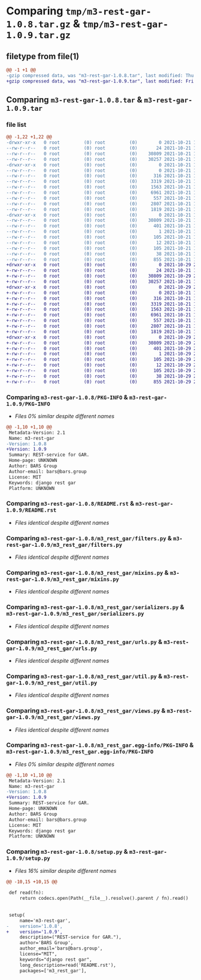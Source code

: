 # Comparing `tmp/m3-rest-gar-1.0.8.tar.gz` & `tmp/m3-rest-gar-1.0.9.tar.gz`

## filetype from file(1)

```diff
@@ -1 +1 @@
-gzip compressed data, was "m3-rest-gar-1.0.8.tar", last modified: Thu Oct 21 16:51:21 2021, max compression
+gzip compressed data, was "m3-rest-gar-1.0.9.tar", last modified: Fri Oct 29 22:35:27 2021, max compression
```

## Comparing `m3-rest-gar-1.0.8.tar` & `m3-rest-gar-1.0.9.tar`

### file list

```diff
@@ -1,22 +1,22 @@
-drwxr-xr-x   0 root         (0) root         (0)        0 2021-10-21 16:51:21.728630 m3-rest-gar-1.0.8/
--rw-r--r--   0 root         (0) root         (0)       24 2021-10-21 16:32:21.000000 m3-rest-gar-1.0.8/MANIFEST.in
--rw-r--r--   0 root         (0) root         (0)    30809 2021-10-21 16:51:21.728630 m3-rest-gar-1.0.8/PKG-INFO
--rw-r--r--   0 root         (0) root         (0)    30257 2021-10-21 16:32:21.000000 m3-rest-gar-1.0.8/README.rst
-drwxr-xr-x   0 root         (0) root         (0)        0 2021-10-21 16:51:21.727630 m3-rest-gar-1.0.8/m3_rest_gar/
--rw-r--r--   0 root         (0) root         (0)        0 2021-10-21 16:32:21.000000 m3-rest-gar-1.0.8/m3_rest_gar/__init__.py
--rw-r--r--   0 root         (0) root         (0)      316 2021-10-21 16:32:21.000000 m3-rest-gar-1.0.8/m3_rest_gar/consts.py
--rw-r--r--   0 root         (0) root         (0)     3319 2021-10-21 16:32:21.000000 m3-rest-gar-1.0.8/m3_rest_gar/filters.py
--rw-r--r--   0 root         (0) root         (0)     1563 2021-10-21 16:32:21.000000 m3-rest-gar-1.0.8/m3_rest_gar/mixins.py
--rw-r--r--   0 root         (0) root         (0)     6961 2021-10-21 16:32:21.000000 m3-rest-gar-1.0.8/m3_rest_gar/serializers.py
--rw-r--r--   0 root         (0) root         (0)      557 2021-10-21 16:32:21.000000 m3-rest-gar-1.0.8/m3_rest_gar/urls.py
--rw-r--r--   0 root         (0) root         (0)     2807 2021-10-21 16:32:21.000000 m3-rest-gar-1.0.8/m3_rest_gar/util.py
--rw-r--r--   0 root         (0) root         (0)     1819 2021-10-21 16:32:21.000000 m3-rest-gar-1.0.8/m3_rest_gar/views.py
-drwxr-xr-x   0 root         (0) root         (0)        0 2021-10-21 16:51:21.728630 m3-rest-gar-1.0.8/m3_rest_gar.egg-info/
--rw-r--r--   0 root         (0) root         (0)    30809 2021-10-21 16:51:21.000000 m3-rest-gar-1.0.8/m3_rest_gar.egg-info/PKG-INFO
--rw-r--r--   0 root         (0) root         (0)      401 2021-10-21 16:51:21.000000 m3-rest-gar-1.0.8/m3_rest_gar.egg-info/SOURCES.txt
--rw-r--r--   0 root         (0) root         (0)        1 2021-10-21 16:51:21.000000 m3-rest-gar-1.0.8/m3_rest_gar.egg-info/dependency_links.txt
--rw-r--r--   0 root         (0) root         (0)      105 2021-10-21 16:51:21.000000 m3-rest-gar-1.0.8/m3_rest_gar.egg-info/requires.txt
--rw-r--r--   0 root         (0) root         (0)       12 2021-10-21 16:51:21.000000 m3-rest-gar-1.0.8/m3_rest_gar.egg-info/top_level.txt
--rw-r--r--   0 root         (0) root         (0)      105 2021-10-21 16:51:12.000000 m3-rest-gar-1.0.8/requirements.txt
--rw-r--r--   0 root         (0) root         (0)       38 2021-10-21 16:51:21.729630 m3-rest-gar-1.0.8/setup.cfg
--rw-r--r--   0 root         (0) root         (0)      855 2021-10-21 16:51:12.000000 m3-rest-gar-1.0.8/setup.py
+drwxr-xr-x   0 root         (0) root         (0)        0 2021-10-29 22:35:27.572208 m3-rest-gar-1.0.9/
+-rw-r--r--   0 root         (0) root         (0)       24 2021-10-21 16:32:21.000000 m3-rest-gar-1.0.9/MANIFEST.in
+-rw-r--r--   0 root         (0) root         (0)    30809 2021-10-29 22:35:27.572208 m3-rest-gar-1.0.9/PKG-INFO
+-rw-r--r--   0 root         (0) root         (0)    30257 2021-10-21 16:32:21.000000 m3-rest-gar-1.0.9/README.rst
+drwxr-xr-x   0 root         (0) root         (0)        0 2021-10-29 22:35:27.569208 m3-rest-gar-1.0.9/m3_rest_gar/
+-rw-r--r--   0 root         (0) root         (0)        0 2021-10-21 16:32:21.000000 m3-rest-gar-1.0.9/m3_rest_gar/__init__.py
+-rw-r--r--   0 root         (0) root         (0)      316 2021-10-21 16:32:21.000000 m3-rest-gar-1.0.9/m3_rest_gar/consts.py
+-rw-r--r--   0 root         (0) root         (0)     3319 2021-10-21 16:32:21.000000 m3-rest-gar-1.0.9/m3_rest_gar/filters.py
+-rw-r--r--   0 root         (0) root         (0)     1563 2021-10-21 16:32:21.000000 m3-rest-gar-1.0.9/m3_rest_gar/mixins.py
+-rw-r--r--   0 root         (0) root         (0)     6961 2021-10-21 16:32:21.000000 m3-rest-gar-1.0.9/m3_rest_gar/serializers.py
+-rw-r--r--   0 root         (0) root         (0)      557 2021-10-21 16:32:21.000000 m3-rest-gar-1.0.9/m3_rest_gar/urls.py
+-rw-r--r--   0 root         (0) root         (0)     2807 2021-10-21 16:32:21.000000 m3-rest-gar-1.0.9/m3_rest_gar/util.py
+-rw-r--r--   0 root         (0) root         (0)     1819 2021-10-21 16:32:21.000000 m3-rest-gar-1.0.9/m3_rest_gar/views.py
+drwxr-xr-x   0 root         (0) root         (0)        0 2021-10-29 22:35:27.571208 m3-rest-gar-1.0.9/m3_rest_gar.egg-info/
+-rw-r--r--   0 root         (0) root         (0)    30809 2021-10-29 22:35:27.000000 m3-rest-gar-1.0.9/m3_rest_gar.egg-info/PKG-INFO
+-rw-r--r--   0 root         (0) root         (0)      401 2021-10-29 22:35:27.000000 m3-rest-gar-1.0.9/m3_rest_gar.egg-info/SOURCES.txt
+-rw-r--r--   0 root         (0) root         (0)        1 2021-10-29 22:35:27.000000 m3-rest-gar-1.0.9/m3_rest_gar.egg-info/dependency_links.txt
+-rw-r--r--   0 root         (0) root         (0)      105 2021-10-29 22:35:27.000000 m3-rest-gar-1.0.9/m3_rest_gar.egg-info/requires.txt
+-rw-r--r--   0 root         (0) root         (0)       12 2021-10-29 22:35:27.000000 m3-rest-gar-1.0.9/m3_rest_gar.egg-info/top_level.txt
+-rw-r--r--   0 root         (0) root         (0)      105 2021-10-29 22:35:19.000000 m3-rest-gar-1.0.9/requirements.txt
+-rw-r--r--   0 root         (0) root         (0)       38 2021-10-29 22:35:27.572208 m3-rest-gar-1.0.9/setup.cfg
+-rw-r--r--   0 root         (0) root         (0)      855 2021-10-29 22:35:19.000000 m3-rest-gar-1.0.9/setup.py
```

### Comparing `m3-rest-gar-1.0.8/PKG-INFO` & `m3-rest-gar-1.0.9/PKG-INFO`

 * *Files 0% similar despite different names*

```diff
@@ -1,10 +1,10 @@
 Metadata-Version: 2.1
 Name: m3-rest-gar
-Version: 1.0.8
+Version: 1.0.9
 Summary: REST-service for GAR.
 Home-page: UNKNOWN
 Author: BARS Group
 Author-email: bars@bars.group
 License: MIT
 Keywords: django rest gar
 Platform: UNKNOWN
```

### Comparing `m3-rest-gar-1.0.8/README.rst` & `m3-rest-gar-1.0.9/README.rst`

 * *Files identical despite different names*

### Comparing `m3-rest-gar-1.0.8/m3_rest_gar/filters.py` & `m3-rest-gar-1.0.9/m3_rest_gar/filters.py`

 * *Files identical despite different names*

### Comparing `m3-rest-gar-1.0.8/m3_rest_gar/mixins.py` & `m3-rest-gar-1.0.9/m3_rest_gar/mixins.py`

 * *Files identical despite different names*

### Comparing `m3-rest-gar-1.0.8/m3_rest_gar/serializers.py` & `m3-rest-gar-1.0.9/m3_rest_gar/serializers.py`

 * *Files identical despite different names*

### Comparing `m3-rest-gar-1.0.8/m3_rest_gar/urls.py` & `m3-rest-gar-1.0.9/m3_rest_gar/urls.py`

 * *Files identical despite different names*

### Comparing `m3-rest-gar-1.0.8/m3_rest_gar/util.py` & `m3-rest-gar-1.0.9/m3_rest_gar/util.py`

 * *Files identical despite different names*

### Comparing `m3-rest-gar-1.0.8/m3_rest_gar/views.py` & `m3-rest-gar-1.0.9/m3_rest_gar/views.py`

 * *Files identical despite different names*

### Comparing `m3-rest-gar-1.0.8/m3_rest_gar.egg-info/PKG-INFO` & `m3-rest-gar-1.0.9/m3_rest_gar.egg-info/PKG-INFO`

 * *Files 0% similar despite different names*

```diff
@@ -1,10 +1,10 @@
 Metadata-Version: 2.1
 Name: m3-rest-gar
-Version: 1.0.8
+Version: 1.0.9
 Summary: REST-service for GAR.
 Home-page: UNKNOWN
 Author: BARS Group
 Author-email: bars@bars.group
 License: MIT
 Keywords: django rest gar
 Platform: UNKNOWN
```

### Comparing `m3-rest-gar-1.0.8/setup.py` & `m3-rest-gar-1.0.9/setup.py`

 * *Files 16% similar despite different names*

```diff
@@ -10,15 +10,15 @@
 
 def read(fn):
     return codecs.open(Path(__file__).resolve().parent / fn).read()
 
 
 setup(
     name='m3-rest-gar',
-    version='1.0.8',
+    version='1.0.9',
     description=("REST-service for GAR."),
     author='BARS Group',
     author_email='bars@bars.group',
     license="MIT",
     keywords="django rest gar",
     long_description=read('README.rst'),
     packages=['m3_rest_gar'],
```

